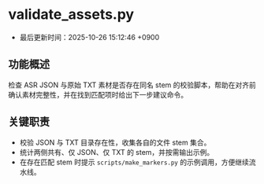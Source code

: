 # validate_assets.py

- 最后更新时间：2025-10-26 15:12:46 +0900

## 功能概述
检查 ASR JSON 与原始 TXT 素材是否存在同名 stem 的校验脚本，帮助在对齐前确认素材完整性，并在找到匹配项时给出下一步建议命令。

## 关键职责
- 校验 JSON 与 TXT 目录存在性，收集各自的文件 stem 集合。
- 统计两侧共有、仅 JSON、仅 TXT 的 stem，并按需输出示例。
- 在存在匹配 stem 时提示 `scripts/make_markers.py` 的示例调用，方便继续流水线。
